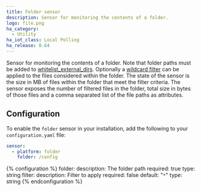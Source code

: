 ```yaml
---
title: Folder sensor
description: Sensor for monitoring the contents of a folder.
logo: file.png
ha_category:
  - Utility
ha_iot_class: Local Polling
ha_release: 0.64
---
```


Sensor for monitoring the contents of a folder. Note that folder paths must be added to [whitelist_external_dirs](/docs/configuration/basic/). Optionally a [wildcard filter](https://docs.python.org/3.6/library/fnmatch.html) can be applied to the files considered within the folder. The state of the sensor is the size in MB of files within the folder that meet the filter criteria. 
The sensor exposes the number of filtered files in the folder, total size in bytes of those files and a comma separated list of the file paths as attributes.

## Configuration

To enable the `folder` sensor in your installation, add the following to your `configuration.yaml` file:

```yaml
sensor:
  - platform: folder
    folder: /config
```

{% configuration %}
folder:
  description: The folder path
  required: true
  type: string
filter:
  description: Filter to apply
  required: false
  default: "`*`"
  type: string
{% endconfiguration %}
